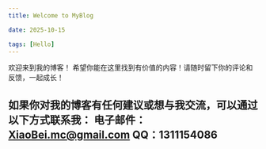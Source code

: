 ```yaml
---
title: Welcome to MyBlog

date: 2025-10-15

tags: [Hello]
---
```

欢迎来到我的博客！
希望你能在这里找到有价值的内容！请随时留下你的评论和反馈，一起成长！

如果你对我的博客有任何建议或想与我交流，可以通过以下方式联系我：
电子邮件：XiaoBei.mc@gmail.com
QQ：1311154086
---
